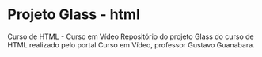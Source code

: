 # Projeto Glass - html 
Curso de HTML - Curso em Vídeo
Repositório do projeto Glass do curso de HTML realizado pelo portal Curso em Vídeo, professor Gustavo Guanabara. 
 
